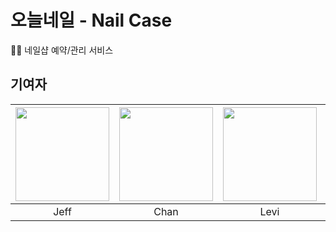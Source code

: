 

# 오늘네일 - Nail Case

💅🏼 네일샵 예약/관리 서비스

## 기여자
| <a href="https://github.com/TransparentDeveloper"><img src="https://avatars.githubusercontent.com/u/50646145?v=4" width="150" height="150"/></a> | <a href="https://github.com/snkchan"><img src="https://avatars.githubusercontent.com/u/144839872?v=4" width="150" height="150"/></a> | <a href="https://github.com/HeesikK"><img src="https://avatars.githubusercontent.com/u/127207625?v=4" width="150" height="150"/></a> | <a href="https://github.com/keeprok"><img src="https://avatars.githubusercontent.com/u/140785214?v=4" width="150" height="150"/></a> | 
| :--: | :--: | :--: | :--: |
| Jeff | Chan | Levi | Riel |
